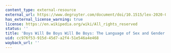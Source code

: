 ```yaml
---
content_type: external-resource
external_url: https://www.degruyter.com/document/doi/10.1515/lex-2020-0011/html
has_external_license_warning: true
license: https://en.wikipedia.org/wiki/All_rights_reserved
status: ''
title: 'Boys Will Be Boys Will Be Boys: The Language of Sex and Gender'
uid: cc976f53-915d-45d7-a2f4-51e546a4e468
wayback_url: ''
---
```

